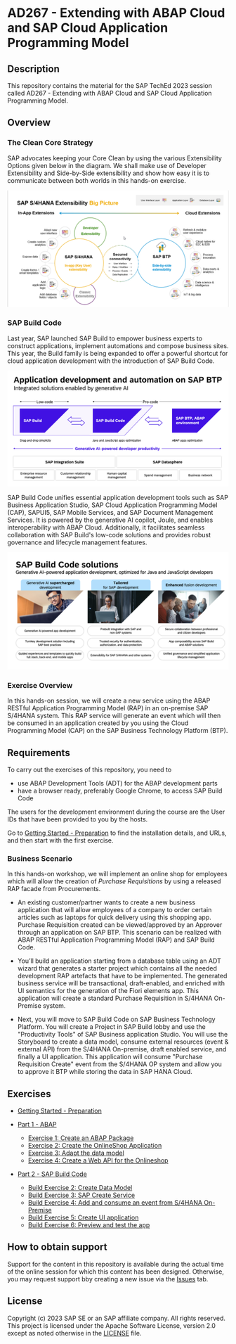 
# AD267 - Extending with ABAP Cloud and SAP Cloud Application Programming Model

## Description

This repository contains the material for the SAP TechEd 2023 session called AD267 - Extending with ABAP Cloud and SAP Cloud Application Programming Model.

## Overview

### The Clean Core Strategy
SAP advocates keeping your Core Clean by using the various Extensibility Options given below in the diagram.
We shall make use of Developer Extensibility and Side-by-Side extensibility and show how easy it is to communicate between both worlds in this hands-on exercise.

![](images/CleanCore.png)

### SAP Build Code

Last year, SAP launched SAP Build to empower business experts to construct applications, implement automations and compose business sites. This year, the Build family is being expanded to offer a powerful shortcut for cloud application development with the introduction of SAP Build Code.

![](images/img-build-code-architecture.png)

SAP Build Code unifies essential application development tools such as SAP Business Application Studio, SAP Cloud Application Programming Model (CAP), SAPUI5, SAP Mobile Services, and SAP Document Management Services. It is powered by the generative AI copilot, Joule, and enables interoperability with ABAP Cloud. Additionally, it facilitates seamless collaboration with SAP Build's low-code solutions and provides robust governance and lifecycle management features.

![](images/img-build-code-benefits.png)

### Exercise Overview

In this hands-on session, we will create a new service using the ABAP RESTful Application Programming Model (RAP) in an on-premise SAP S/4HANA system. This RAP service will generate an event which will then be consumed in an application created by you using the Cloud Programming Model (CAP) on the SAP Business Technology Platform (BTP).

## Requirements

To carry out the exercises of this repository, you need to
- use ABAP Development Tools (ADT) for the ABAP development parts
- have a browser ready, preferably Google Chrome, to access SAP Build Code

The users for the development environment during the course are the User IDs that have been provided to you by the hosts.

Go to [Getting Started - Preparation](exercises/ex0/README.md) to find the installation details, and URLs, and then start with the first exercise.

### Business Scenario 

In this hands-on workshop, we will implement an online shop for employees which will allow the creation of *Purchase Requisitions* by using a released RAP facade from Procurements.   
 
 - An existing customer/partner wants to create a new business application that will allow employees of a company to order certain articles such as laptops for quick delivery using this shopping app. Purchase Requisition created can be viewed/approved by an Approver through an application on SAP BTP. This scenario can be realized with ABAP RESTful Application Programming Model (RAP) and SAP Build Code. 
 
 - You’ll build an application starting from a database table using an ADT wizard that generates a starter project which contains all the needed development RAP artefacts that have to be implemented. The generated business service will be transactional, draft-enabled, and enriched with UI semantics for the generation of the Fiori elements app. This application will create a standard Purchase Requisition in S/4HANA On-Premise system.

 - Next, you will move to SAP  Build Code on SAP Business Technology Platform. You will create a Project in SAP Build lobby and use the "Productivity Tools" of SAP Business application Studio. You will use the Storyboard to create a data model, consume external resources (event & external API) from the S/4HANA On-premise, draft enabled service, and finally a UI application. This application will consume "Purchase Requisition Create" event from the S/4HANA OP system and allow you to approve it BTP while storing the data in SAP HANA Cloud.

   
## Exercises

- [Getting Started - Preparation](exercises/ex0/README.md)
- [Part 1 - ABAP ](exercises/rap/README.md)
  - [Exercise 1: Create an ABAP Package](exercises/rap/exercises/ex1/README.md)
  - [Exercise 2: Create the OnlineShop Application](exercises/rap/exercises/ex2/README.md)
  - [Exercise 3: Adapt the data model](exercises/rap/exercises/ex3/README.md)
  - [Exercise 4: Create a Web API for the Onlineshop](exercises/rap/exercises/ex4/README.md)
      
- [Part 2 - SAP Build Code](exercises/buildcode/exercises/ex1/README.md)
  - [Build Exercise 2: Create Data Model](exercises/buildcode/exercises/ex2/README.md)
  - [Build Exercise 3: SAP Create Service](exercises/buildcode/exercises/ex3/README.md)
  - [Build Exercise 4: Add and consume an event from S/4HANA On-Premise](exercises/buildcode/exercises/ex4/README.md)
  - [Build Exercise 5: Create UI application](exercises/buildcode/exercises/ex5/README.md)
  - [Build Exercise 6: Preview and test the app](exercises/buildcode/exercises/ex6/README.md)
  
## How to obtain support

Support for the content in this repository is available during the actual time of the online session for which this content has been designed. Otherwise, you may request support bby creating a new issue via the [Issues](../../issues) tab.

## License
Copyright (c) 2023 SAP SE or an SAP affiliate company. All rights reserved. This project is licensed under the Apache Software License, version 2.0 except as noted otherwise in the [LICENSE](LICENSES/Apache-2.0.txt) file.
